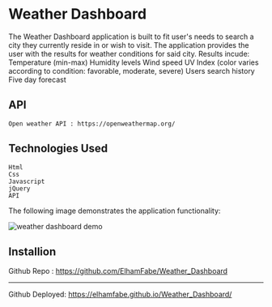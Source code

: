 # Weather Dashboard

The Weather Dashboard application is built to fit user's needs to search a city they currently reside in or wish to visit. The application provides the user with the results for weather conditions for said city. 
Results incude:
Temperature (min-max)
Humidity levels
Wind speed
UV Index (color varies according to condition: favorable, moderate, severe)
Users search history 
Five day forecast



## API

```
Open weather API : https://openweathermap.org/
```

## Technologies Used

```
Html
Css 
Javascript
jQuery
API
```

The following image demonstrates the application functionality:

![weather dashboard demo]()

## Installion


Github Repo :
https://github.com/ElhamFabe/Weather_Dashboard

---

Github Deployed:
https://elhamfabe.github.io/Weather_Dashboard/


